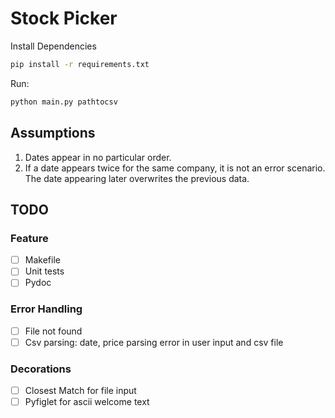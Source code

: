 # Stock Picker

Install Dependencies

```sh
pip install -r requirements.txt
```

Run:

```sh
python main.py pathtocsv
```

## Assumptions

1. Dates appear in no particular order.
2. If a date appears twice for the same company, it is not an error scenario. The date appearing later overwrites the previous data.

## TODO

### Feature

- [ ] Makefile
- [ ] Unit tests
- [ ] Pydoc

### Error Handling

- [ ] File not found
- [ ] Csv parsing: date, price parsing error in user input and csv file

### Decorations

- [ ] Closest Match for file input
- [ ] Pyfiglet for ascii welcome text
